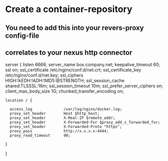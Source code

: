 # Create a container-repository
## You need to add this into your revers-proxy config-file
## correlates to your nexus http connector
server {
    listen 6666;
    server_name box.company.net;
    keepalive_timeout 60;
    ssl on;
    ssl_certificate /etc/nginx/conf.d/net.crt;
    ssl_certificate_key /etc/nginx/conf.d/net.key;
    ssl_ciphers HIGH:!kEDH:!ADH:!MD5:@STRENGTH;
    ssl_session_cache shared:TLSSSL:16m;
    ssl_session_timeout 10m;
    ssl_prefer_server_ciphers on;
    client_max_body_size 1G;
    chunked_transfer_encoding on;

    location / {

      access_log              /var/log/nginx/docker.log;
      proxy_set_header        Host $http_host;
      proxy_set_header        X-Real-IP $remote_addr;
      proxy_set_header        X-Forwarded-For $proxy_add_x_forwarded_for;
      proxy_set_header        X-Forwarded-Proto "https";
      proxy_pass              http://x.x.x.x:4444;
      proxy_read_timeout      90;

    }
}